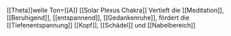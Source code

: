 [[Theta]]welle
Ton=[[A]]
[[Solar Plexus Chakra]]
Vertieft die [[Meditation]], [[Beruhigend]], [[entspannend]], [[Gedankenruhe]], fördert die [[Tiefenentspannung]]
[[Kopf]], [[Schädel]] und [[Nabelbereich]]